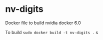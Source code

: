 # nv-digits
Docker file to build nvidia docker 6.0

To build
`sudo docker build -t nv-digits .`
  s
